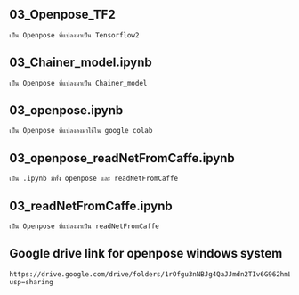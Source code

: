 ##	03_Openpose_TF2
	เป็น Openpose ที่แปลงมาเป็น Tensorflow2
##	03_Chainer_model.ipynb
	เป็น Openpose ที่แปลงมาเป็น Chainer_model
##	03_openpose.ipynb
	เป็น Openpose ที่แปลงลงมาใช้ใน google colab
##	03_openpose_readNetFromCaffe.ipynb
	เป็น .ipynb มีทั้ง openpose และ readNetFromCaffe
##	03_readNetFromCaffe.ipynb
	เป็น Openpose ที่แปลงมาเป็น readNetFromCaffe


##	Google drive link for openpose windows system
	https://drive.google.com/drive/folders/1rOfgu3nNBJg4QaJJmdn2TIv6G962hmLC?usp=sharing